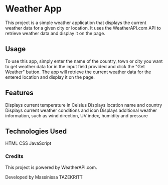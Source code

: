 # Weather App
This project is a simple weather application that displays the current weather data for a given city or location. It uses the WeatherAPI.com API to retrieve weather data and display it on the page.

## Usage
To use this app, simply enter the name of the country, town or city you want to get weather data for in the input field provided and click the "Get Weather" button. The app will retrieve the current weather data for the entered location and display it on the page.

## Features
Displays current temperature in Celsius
Displays location name and country
Displays current weather conditions and icon
Displays additional weather information, such as wind direction, UV index, humidity and pressure
## Technologies Used
HTML
CSS
JavaScript
### Credits
This project is powered by WeatherAPI.com.

Developed by Massinissa TAZEKRITT
